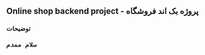 <h2>Online shop backend project - پروژه بک اند فروشگاه</h2>

<h3>توضیحات<h3>
<pre>
سلام ممدم
</pre>
